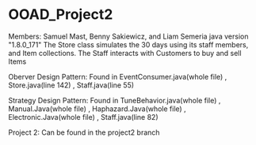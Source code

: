 # OOAD_Project2
Members: Samuel Mast, Benny Sakiewicz, and Liam Semeria
java version "1.8.0_171"
The Store class simulates the 30 days using its staff members, and Item collections.
The Staff interacts with Customers to buy and sell Items

Oberver Design Pattern: Found in EventConsumer.java(whole file) , Store.java(line 142) , Staff.java(line 55)

Strategy Design Pattern: Found in TuneBehavior.java(whole file) , Manual.Java(whole file) , Haphazard.Java(whole file) , Electronic.Java(whole file) , Staff.java(line 82)

Project 2: Can be found in the project2 branch
